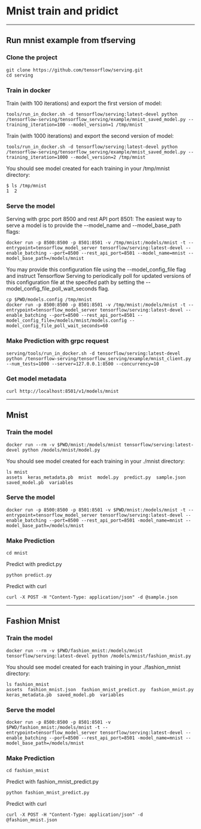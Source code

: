 # Mnist train and pridict 
---

## Run mnist example from tfserving
### Clone the project
```
git clone https://github.com/tensorflow/serving.git
cd serving
```
### Train in docker
Train (with 100 iterations) and export the first version of model:
```
tools/run_in_docker.sh -d tensorflow/serving:latest-devel python /tensorflow-serving/tensorflow_serving/example/mnist_saved_model.py --training_iteration=100 --model_version=1 /tmp/mnist
```
Train (with 1000 iterations) and export the second version of model:
```
tools/run_in_docker.sh -d tensorflow/serving:latest-devel python /tensorflow-serving/tensorflow_serving/example/mnist_saved_model.py --training_iteration=1000 --model_version=2 /tmp/mnist
```
You should see model created for each training in your /tmp/mnist directory:
```
$ ls /tmp/mnist
1  2
```
### Serve the model
Serving with grpc port 8500 and rest API port 8501:
The easiest way to serve a model is to provide the --model_name and --model_base_path flags:
```
docker run -p 8500:8500 -p 8501:8501 -v /tmp/mnist:/models/mnist -t --entrypoint=tensorflow_model_server tensorflow/serving:latest-devel --enable_batching --port=8500 --rest_api_port=8501 --model_name=mnist --model_base_path=/models/mnist
```
You may provide this configuration file using the --model_config_file flag and instruct Tensorflow Serving to periodically poll for updated versions of this configuration file at the specifed path by setting the --model_config_file_poll_wait_seconds flag.
```
cp $PWD/models.config /tmp/mnist
docker run -p 8500:8500 -p 8501:8501 -v /tmp/mnist:/models/mnist -t --entrypoint=tensorflow_model_server tensorflow/serving:latest-devel --enable_batching --port=8500 --rest_api_port=8501 --model_config_file=/models/mnist/models.config --model_config_file_poll_wait_seconds=60
```
### Make Prediction with grpc request
```
serving/tools/run_in_docker.sh -d tensorflow/serving:latest-devel python /tensorflow-serving/tensorflow_serving/example/mnist_client.py --num_tests=1000 --server=127.0.0.1:8500 --concurrency=10
```
### Get model metadata
```
curl http://localhost:8501/v1/models/mnist
```
---
## Mnist
### Train the model
```
docker run --rm -v $PWD/mnist:/models/mnist tensorflow/serving:latest-devel python /models/mnist/model.py
```
You should see model created for each training in your ./mnist directory:
```
ls mnist
assets  keras_metadata.pb  mnist  model.py  predict.py  sample.json  saved_model.pb  variables
```
### Serve the model
```
docker run -p 8500:8500 -p 8501:8501 -v $PWD/mnist:/models/mnist -t --entrypoint=tensorflow_model_server tensorflow/serving:latest-devel --enable_batching --port=8500 --rest_api_port=8501 -model_name=mnist --model_base_path=/models/mnist
```
### Make Prediction
```
cd mnist
```
Predict with predict.py
```
python predict.py
```
Predict with curl
```
curl -X POST -H "Content-Type: application/json" -d @sample.json 
```
---
## Fashion Mnist
### Train the model
```
docker run --rm -v $PWD/fashion_mnist:/models/mnist tensorflow/serving:latest-devel python /models/mnist/fashion_mnist.py
```
You should see model created for each training in your ./fashion_mnist directory:
```
ls fashion_mnist
assets  fashion_mnist.json  fashion_mnist_predict.py  fashion_mnist.py  keras_metadata.pb  saved_model.pb  variables
```
### Serve the model
```
docker run -p 8500:8500 -p 8501:8501 -v $PWD/fashion_mnist:/models/mnist -t --entrypoint=tensorflow_model_server tensorflow/serving:latest-devel --enable_batching --port=8500 --rest_api_port=8501 -model_name=mnist --model_base_path=/models/mnist
```
### Make Prediction
```
cd fashion_mnist
```
Predict with fashion_mnist_predict.py
```
python fashion_mnist_predict.py
```
Predict with curl
```
curl -X POST -H "Content-Type: application/json" -d @fashion_mnist.json
```

